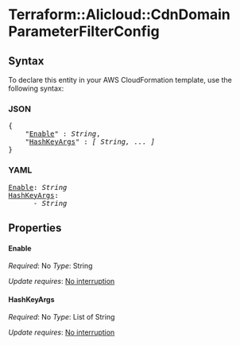 # Terraform::Alicloud::CdnDomain ParameterFilterConfig

## Syntax

To declare this entity in your AWS CloudFormation template, use the following syntax:

### JSON

<pre>
{
    "<a href="#enable" title="Enable">Enable</a>" : <i>String</i>,
    "<a href="#hashkeyargs" title="HashKeyArgs">HashKeyArgs</a>" : <i>[ String, ... ]</i>
}
</pre>

### YAML

<pre>
<a href="#enable" title="Enable">Enable</a>: <i>String</i>
<a href="#hashkeyargs" title="HashKeyArgs">HashKeyArgs</a>: <i>
      - String</i>
</pre>

## Properties

#### Enable

_Required_: No
_Type_: String

_Update requires_: [No interruption](https://docs.aws.amazon.com/AWSCloudFormation/latest/UserGuide/using-cfn-updating-stacks-update-behaviors.html#update-no-interrupt)

#### HashKeyArgs

_Required_: No
_Type_: List of String

_Update requires_: [No interruption](https://docs.aws.amazon.com/AWSCloudFormation/latest/UserGuide/using-cfn-updating-stacks-update-behaviors.html#update-no-interrupt)

